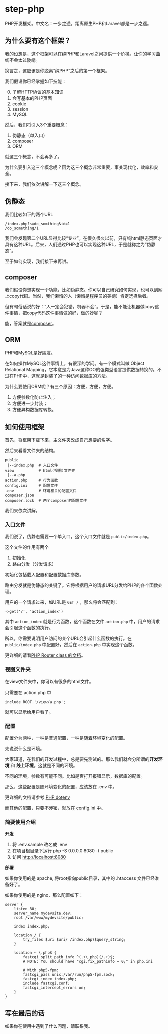 # step-php
PHP开发框架。中文名：一步之遥。距离原生PHP和Laravel都是一步之遥。

## 为什么要有这个框架？

我的设想是，这个框架可以在纯PHP和Laravel之间提供一个阶梯。让你的学习曲线不会太过陡峭。

换言之，这应该是你脱离“纯PHP”之后的第一个框架。

我们假设你已经掌握如下技能：

0. 了解HTTP协议的基本知识
0. 会写基本的PHP页面
1. cookie
2. session
3. MySQL

然后，我们将引入3个重要概念：

1. 伪静态（单入口）
2. composer
3. ORM

就这三个概念，不会再多了。

为什么要引入这三个概念呢？因为这三个概念非常重要，事关现代化，效率和安全。

接下来，我们依次讲解一下这三个概念。

## 伪静态

我们比较如下的两个URL

    /index.php?s=do_somthing&id=1
    /do_something/1

我们会发现第二个URL显得比较“专业”。在很久很久以前，只有纯html静态页面才具有这种URL。后来，人们通过PHP也可以实现这种URL，于是就称之为“伪静态”。

至于如何实现，我们接下来再讲。

## composer

我们假设你想实现一个功能，比如伪静态。你可以自己研究如何实现，也可以到网上copy代码。当然，我们懒惰的人（懒惰是程序员的美德）肯定选择后者。

但有句俗话说的好：“人一定会犯错，机器不会”。于是，能不能让机器做copy这件事情，把copy代码这件事情做的好，做的妙呢？

能，答案就是[composer](https://getcomposer.org/)。

## ORM

PHP和MySQL是好朋友。

在如何操作MySQL这件事情上，有很深的学问。有一个模式叫做 Object Relational Mapping，它本意是为Java这种OO的强类型语言提供数据转换的。不过在PHP中，这就是封装了的一种访问数据库的方法。

为什么要使用ORM呢？有三个原因：方便，方便，方便。

1. 方便参数化防止注入；
2. 方便进一步封装；
3. 方便异构数据库转换。

## 如何使用框架

首先，将框架下载下来，主文件夹改成自己想要的名字。

然后来看看文件夹的结构。

    public
     |--index.php  # 入口文件
    view           # html(视图)文件夹
     |--a.php
    action.php     # 行为函数
    config.ini     # 配置文件
    .env           # 环境相关的配置文件
    composer.json
    composer.lock  # 两个composer的配置文件

我们来依次讲解。

### 入口文件

我们说了，伪静态需要一个单入口，这个入口文件就是 `public/index.php`。

这个文件的作用有两个

1. 初始化
2. 路由分发（分发请求）

初始化包括载入配置和配置数据库参数。

路由分发就是伪静态的关键了。它将根据用户的请求URL分发给PHP的各个函数处理。

用户的一个请求过来，如URL是 `GET /` ，那么将会匹配到：

    ->get('/', 'action_index')

其中 `action_index` 就是行为函数，这个函数在文件 `action.php` 中，用户的请求会引起这个函数的执行。

所以，你需要说明用户访问的某个URL会引起什么函数的执行。在 `public/index.php` 中配置好，然后在 `action.php` 中实现这个函数。

更详细的请看[PHP Router class 的文档](https://github.com/dannyvankooten/PHP-Router)。

### 视图文件夹

在view文件夹中，你可以有很多的html文件。

只需要在 action.php 中

    include ROOT.'/view/a.php';

就可以显示给用户看了。

### 配置

配置分为两种，一种是普通配置，一种是随着环境变化的配置。

先说说什么是环境。

大家知道，在我们的开发过程中，总是要先测试的。那么我们就会分所谓的**开发环境** 和 **线上环境**。这就是不同的环境。

不同的环境，参数有可能不同。比如是否打开报错显示，数据库的配置。

那么，这些配置是随环境变化的配置，应该放在 .env 中。

更详细的文档请参考 [PHP dotenv](https://github.com/vlucas/phpdotenv)

而其他的配置，只要不涉密，就放在 config.ini 中。

### 简要使用介绍

**开发**

1. 将 .env.sample 改名成 .env
2. 在项目根目录下运行 php -S 0.0.0.0:8080 -t public
3. 访问 [http://localhost:8080](http://localhost:8080)

**部署**

如果你使用的是 apache, 将root指向public目录，其中的 .htaccess 文件已经准备好了。

如果你使用的是 nginx，那么配置如下：

    server {
        listen 80;
        server_name mydevsite.dev;
        root /var/www/mydevsite/public;

        index index.php;

        location / {
            try_files $uri $uri/ /index.php?$query_string;
        }

        location ~ \.php$ {
            fastcgi_split_path_info ^(.+\.php)(/.+)$;
            # NOTE: You should have "cgi.fix_pathinfo = 0;" in php.ini

            # With php5-fpm:
            fastcgi_pass unix:/var/run/php5-fpm.sock;
            fastcgi_index index.php;
            include fastcgi.conf;
            fastcgi_intercept_errors on;
        }
    }

## 写在最后的话

如果你在使用中遇到了什么问题，请联系我。
